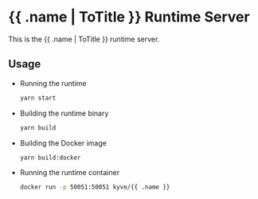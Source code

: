 # {{ .name | ToTitle }} Runtime Server

This is the {{ .name | ToTitle }} runtime server.

## Usage

* Running the runtime
  ```bash
  yarn start
  ```

* Building the runtime binary
  ```bash
  yarn build
  ```

* Building the Docker image
  ```bash
  yarn build:docker
  ```

* Running the runtime container
  ```bash
  docker run -p 50051:50051 kyve/{{ .name }}
  ```


